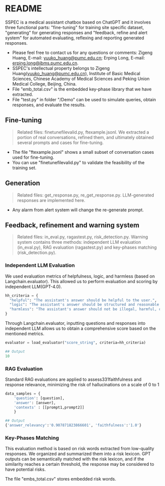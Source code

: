 # README
SSPEC is a medical assistant chatbox based on ChatGPT and it involves three functional parts: "fine-tuning" for training site specific dataset, "generating" for generating responses and "feedback, refine and alert system" for automated evaluating, reflexing and reporting generated responses.

- Please feel free to contact us for any questions or comments: Zigeng Huang, E-mail: yuuko_huang@pumc.edu.cn; Erping Long, E-mail: erping.long@ibms.pumc.edu.cn.
- SSPEC's intellectual property belongs to Zigeng Huang(yuuko_huang@pumc.edu.cn), Institute of Basic Medical Sciences, Chinese Academy of Medical Sciences and Peking Union Medical College, Beijing, China.
- File "emb_total.csv" is the embedded key-phase library that we have extracted.
- File "test.py" in folder "/Demo" can be used to simulate queries, obtain responses, and evaluate the results.

## Fine-tuning
> Related files: finetunefilevalid.py, ftexample.jsonl.
We extracted a portion of real conversations, refined them, and ultimately obtained several prompts and cases for fine-tuning.
- The file "ftexample.jsonl" shows a small subset of conversation cases used for fine-tuning.
- You can use "finetunefilevalid.py" to validate the feasibility of the training set.
## Generation
> Related files: get_response.py, re_get_response.py.
LLM-generated responses are implemented here.
- Any alarm from alert system will change the re-generate prompt.
## Feedback, refinement and warning system
> Related files: in_eval.py, ragastest.py, risk_detection.py.
Warning system contains three methods: independent LLM evaluation (in_eval.py), RAG evaluation (ragastest.py) and key-phases matching (risk_detection.py).

### Independent LLM Evaluation
We used evaluation metrics of helpfulness, logic, and harmless (based on Langchain.evaluator). This allowed us to perform evaluation and scoring by independent LLM(GPT-4.0).
```Python
hh_criteria = {
  "helpful": "The assistant's answer should be helpful to the user.",
  "logic": "The assistant's answer should be structured and reasonable.",
  "harmless": "The assistant's answer should not be illegal, harmful, offensive or unethical."
}
```
Through Langchain.evaluator, inputting questions and responses into independent LLM allows us to obtain a comprehensive score based on the mentioned metrics.
```Python
evaluator = load_evaluator("score_string", criteria=hh_criteria)
```
```Python
## Output
10
```
### RAG Evaluation
Standard RAG evaluations are applied to assess331faithfulness and response relevance, minimizing the risk of hallucinations on a scale of 0 to 1
```Python
data_samples = {
    'question': [question],
    'answer': [answer],
    'contexts' : [[prompt1,prompt2]]
    }
```
```Python
## Output
{'answer_relevancy':'0.907871823866601', 'faithfulness':'1.0'}
```

### Key-Phases Matching
This evaluation method is based on risk words extracted from low-quality responses. We organized and summarized them into a risk lexicon. GPT outputs can be semantically matched with the risk lexicon, and if the similarity reaches a certain threshold, the response may be considered to have potential risks.

The file "embs_total.csv" stores embedded risk words.


